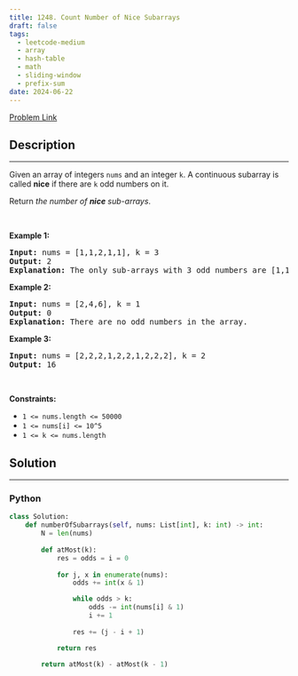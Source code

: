 ```yaml
---
title: 1248. Count Number of Nice Subarrays
draft: false
tags: 
  - leetcode-medium
  - array
  - hash-table
  - math
  - sliding-window
  - prefix-sum
date: 2024-06-22
---
```


[Problem Link](https://leetcode.com/problems/count-number-of-nice-subarrays/)

## Description

---
<p>Given an array of integers <code>nums</code> and an integer <code>k</code>. A continuous subarray is called <strong>nice</strong> if there are <code>k</code> odd numbers on it.</p>

<p>Return <em>the number of <strong>nice</strong> sub-arrays</em>.</p>

<p>&nbsp;</p>
<p><strong class="example">Example 1:</strong></p>

<pre>
<strong>Input:</strong> nums = [1,1,2,1,1], k = 3
<strong>Output:</strong> 2
<strong>Explanation:</strong> The only sub-arrays with 3 odd numbers are [1,1,2,1] and [1,2,1,1].
</pre>

<p><strong class="example">Example 2:</strong></p>

<pre>
<strong>Input:</strong> nums = [2,4,6], k = 1
<strong>Output:</strong> 0
<strong>Explanation:</strong> There are no odd numbers in the array.
</pre>

<p><strong class="example">Example 3:</strong></p>

<pre>
<strong>Input:</strong> nums = [2,2,2,1,2,2,1,2,2,2], k = 2
<strong>Output:</strong> 16
</pre>

<p>&nbsp;</p>
<p><strong>Constraints:</strong></p>

<ul>
	<li><code>1 &lt;= nums.length &lt;= 50000</code></li>
	<li><code>1 &lt;= nums[i] &lt;= 10^5</code></li>
	<li><code>1 &lt;= k &lt;= nums.length</code></li>
</ul>


## Solution

---
### Python
``` py title='count-number-of-nice-subarrays'
class Solution:
    def numberOfSubarrays(self, nums: List[int], k: int) -> int:
        N = len(nums)
        
        def atMost(k):
            res = odds = i = 0
            
            for j, x in enumerate(nums):
                odds += int(x & 1)

                while odds > k:
                    odds -= int(nums[i] & 1)
                    i += 1
                
                res += (j - i + 1)

            return res
        
        return atMost(k) - atMost(k - 1)

```

